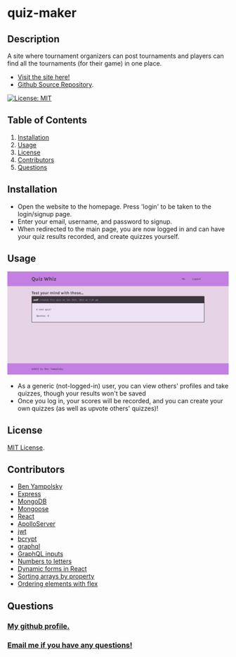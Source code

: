 # quiz-maker

## Description
A site where tournament organizers can post tournaments and players can find all the tournaments (for their game) in one place.

* [Visit the site here!](https://agile-hollows-30908.herokuapp.com/)
* [Github Source Repository](https://github.com/byampols/quiz-maker).

[![License: MIT](https://img.shields.io/badge/License-MIT-yellow.svg)](https://opensource.org/licenses/MIT)

## Table of Contents
1. [Installation](#installation)
2. [Usage](#usage)
3. [License](#license)
4. [Contributors](#contributors)
5. [Questions](#questions)

## Installation
* Open the website to the homepage. Press 'login' to be taken to the login/signup page.
* Enter your email, username, and password to signup.
* When redirected to the main page, you are now logged in and can have your quiz results recorded, and create quizzes yourself.

## Usage

![Quiz Whiz](/Screenshot.png)

* As a generic (not-logged-in) user, you can view others' profiles and take quizzes, though your results won't be saved
* Once you log in, your scores will be recorded, and you can create your own quizzes (as well as upvote others' quizzes)!

## License

[MIT License](https://opensource.org/licenses/MIT).

## Contributors
* [Ben Yampolsky](github.com/byampols)
* [Express](https://expressjs.com/)
* [MongoDB](https://www.mongodb.com/)
* [Mongoose](https://mongoosejs.com/docs/)
* [React](https://reactjs.org/)
* [ApolloServer](https://www.apollographql.com/)
* [jwt](https://jwt.io/)
* [bcrypt](https://www.npmjs.com/package/bcrypt)
* [graphql](https://graphql.org/)
* [GraphQL inputs](https://stackoverflow.com/a/45806494)
* [Numbers to letters](https://stackoverflow.com/a/22624453)
* [Dynamic forms in React](https://www.cluemediator.com/add-or-remove-input-fields-dynamically-with-reactjs)
* [Sorting arrays by property](https://flaviocopes.com/how-to-sort-array-of-objects-by-property-javascript/)
* [Ordering elements with flex](https://stackoverflow.com/a/39414760)

## Questions
### [My github profile.](https://github.com/byampols)
### [Email me if you have any questions!](byampols@alumni.cmu.edu)

